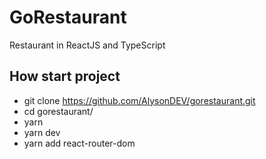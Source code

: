 # GoRestaurant

Restaurant in ReactJS and TypeScript

## How start project

- git clone https://github.com/AlysonDEV/gorestaurant.git
- cd gorestaurant/
- yarn
- yarn dev
- yarn add react-router-dom

